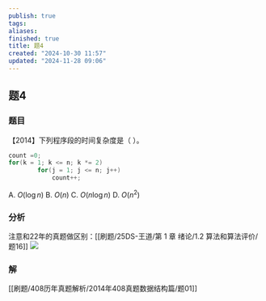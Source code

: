 ```yaml
---
publish: true
tags: 
aliases: 
finished: true
title: 题4
created: "2024-10-30 11:57"
updated: "2024-11-28 09:06"
---
```

## 题4
### 题目
【2014】下列程序段的时间复杂度是（ ）。
```cpp
count =0;
for(k = 1; k <= n; k *= 2)
        for(j = 1; j <= n; j++)
            count++;
```
A. $O(\log n)$
B. $O(n)$
C. $O(n\log n)$
D. $O(n^2)$
### 分析
注意和22年的真题做区别：[[刷题/25DS-王道/第 1 章 绪论/1.2 算法和算法评价/题16]]
![](https://img.hwenyi.tech/202411281811402.webp)
### 解
[[刷题/408历年真题解析/2014年408真题数据结构篇/题01]]